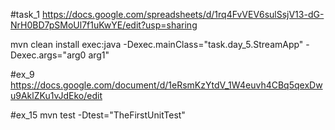 #task_1
https://docs.google.com/spreadsheets/d/1rq4FvVEV6sulSsjV13-dG-NrH0BD7pSMoUl7f1uKwYE/edit?usp=sharing

mvn clean install exec:java -Dexec.mainClass="task.day_5.StreamApp" -Dexec.args="arg0 arg1"


#ex_9
https://docs.google.com/document/d/1eRsmKzYtdV_1W4euvh4CBq5qexDwu9AklZKu1vJdEko/edit

#ex_15
mvn test -Dtest="TheFirstUnitTest"